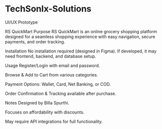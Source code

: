 # TechSonIx-Solutions

UI/UX Prototype 

RS QuickMart
Purpose
RS QuickMart is an online grocery shopping platform designed for a seamless shopping experience with easy navigation, secure payments, and order tracking.

Installation
No installation required (designed in Figma). If developed, it may need frontend, backend, and database setup.

Usage
Register/Login with email and password.

Browse & Add to Cart from various categories.

Payment Options: Wallet, Card, Net Banking, or COD.

Order Confirmation & Tracking available after purchase.

Notes
Designed by  Billa Spurthi.

Focuses on affordability with discounts.

May require API integrations for full functionality.

